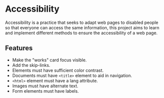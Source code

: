 # Accessibility

Accessibility is a practice that seeks to adapt web pages to disabled people so that everyone can access the same information, this project aims to learn and implement different methods to ensure the accessibility of a web page.

## Features

- Make the "works" card focus visible.
- Add the skip-links.
- Elements must have sufficient color contrast.
- Documents must have `<title>` element to aid in navigation.
- `<html>` element must have a lang attribute.
- Images must have alternate text.
- Form elements must have labels.
